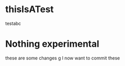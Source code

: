 # thisIsATest
testabc

# Nothing experimental
these are some changes    g
I now want to commit these 
